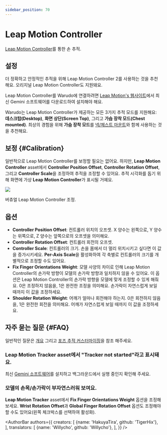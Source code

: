 ```yaml
---
sidebar_position: 70
---
```


# Leap Motion Controller

[Leap Motion Controller](https://leap2.ultraleap.com/leap-motion-controller-2/)를 통한 손 추적.

## 설정

더 정확하고 안정적인 추적을 위해 Leap Motion Controller 2를 사용하는 것을 추천해요. 오리지널 Leap Motion Controller도 지원돼요.

Leap Motion Controller를 Warudo에 연결하려면 [Leap Motion's 웹사이트](https://leap2.ultraleap.com/gemini-downloads/)에서 최신 Gemini 소프트웨어를 다운로드하여 설치해야 해요.

Warudo는 Leap Motion Controller가 제공하는 모든 3가지 추적 모드를 지원해요: **데스크탑(Desktop)**, **화면 상단(Screen Top)**, 그리고 **가슴 장착 모드(Chest mounted)**. 최상의 경험을 위해 **가슴 장착 모드**를 [넥/체스트 마운트](https://www.etsy.com/market/leap_motion_mounting)와 함께 사용하는 것을 추천해요.

## 보정 {#Calibration}

일반적으로 Leap Motion Controller를 보정할 필요는 없어요. 하지만, **Leap Motion Controller** asset에서 **Controller Position Offset**, **Controller Rotation Offset**, 그리고 **Controller Scale**을 조정하여 추적을 조정할 수 있어요. 추적 시각화를 돕기 위해 화면에 가상 **Leap Motion Controller**가 표시될 거예요.

![](/doc-img/en-leapmotion-1.png)
<p class="img-desc">버츄얼 Leap Motion Controller 조정.</p>

## 옵션

* **Controller Position Offset**: 컨트롤러 위치의 오프셋. X 양수는 왼쪽으로, Y 양수는 위쪽으로, Z 양수는 앞쪽으로의 오프셋을 의미해요.
* **Controller Rotation Offset**: 컨트롤러 회전의 오프셋.
* **Controller Scale**: 컨트롤러의 크기. 손을 몸에서 더 멀리 위치시키고 싶다면 이 값을 증가시키세요. **Per-Axis Scale**을 활성화하여 각 축별로 컨트롤러의 크기를 개별적으로 조정할 수도 있어요.
* **Fix Finger Orientations Weight**: 모델 사양의 차이로 인해 Leap Motion Controller의 손가락 방향이 모델의 손가락 방향과 일치하지 않을 수 있어요. 이 옵션은 Leap Motion Controller의 손가락 방향을 모델에 맞게 조정할 수 있게 해줘요. 0은 조정하지 않음을, 1은 완전한 조정을 의미해요. 손가락이 자연스럽게 보일 때까지 이 값을 조정하세요.
* **Shoulder Rotation Weight**: 어깨가 얼마나 회전해야 하는지. 0은 회전하지 않음을, 1은 완전한 회전을 의미해요. 어깨가 자연스럽게 보일 때까지 이 값을 조정하세요.

## 자주 묻는 질문 {#FAQ}

일반적인 질문은 [개요](overview#FAQ) 그리고 [포즈 추적 커스터마이징](body-tracking#FAQ)을 참조 해주세요.

### Leap Motion Tracker asset에서 "Tracker not started"라고 표시돼요.

최신 [Gemini 소프트웨어](https://leap2.ultraleap.com/gemini-downloads/)를 설치하고 백그라운드에서 실행 중인지 확인해 주세요.

### 모델의 손목/손가락이 부자연스러워 보여요.

**Leap Motion Tracker** asset에서 **Fix Finger Orientations Weight** 옵션을 조정해 보세요. **Wrist Rotation Offset**과 **Global Finger Rotation Offset** 옵션도 조정해야 할 수도 있어요(왼쪽 체크박스를 선택하여 활성화).

<AuthorBar authors={{
  creators: [
    {name: 'HakuyaTira', github: 'TigerHix'},
  ],
  translators: [
    {name: 'Willycho', github: 'Willycho'},
  ],
}} />
